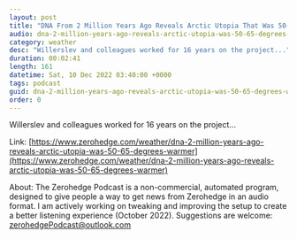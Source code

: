 ```yaml
---
layout: post
title: "DNA From 2 Million Years Ago Reveals Arctic Utopia That Was 50-65 Degrees Warmer"
audio: dna-2-million-years-ago-reveals-arctic-utopia-was-50-65-degrees-warmer-0
category: weather
desc: "Willerslev and colleagues worked for 16 years on the project..."
duration: 00:02:41
length: 161
datetime: Sat, 10 Dec 2022 03:40:00 +0000
tags: podcast
guid: dna-2-million-years-ago-reveals-arctic-utopia-was-50-65-degrees-warmer-0
order: 0
---
```

Willerslev and colleagues worked for 16 years on the project...

Link: [https://www.zerohedge.com/weather/dna-2-million-years-ago-reveals-arctic-utopia-was-50-65-degrees-warmer](https://www.zerohedge.com/weather/dna-2-million-years-ago-reveals-arctic-utopia-was-50-65-degrees-warmer)

About: The Zerohedge Podcast is a non-commercial, automated program, designed to give people a way to get news from Zerohedge in an audio format.  I am actively working on tweaking and improving the setup to create a better listening experience (October 2022).  Suggestions are welcome: [zerohedgePodcast@outlook.com](mailto:zerohedgePodcast@outlook.com)